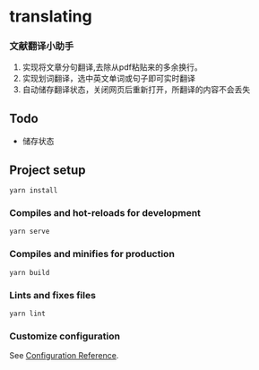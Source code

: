 # translating

### 文献翻译小助手
1. 实现将文章分句翻译,去除从pdf粘贴来的多余换行。
2. 实现划词翻译，选中英文单词或句子即可实时翻译
3. 自动储存翻译状态，关闭网页后重新打开，所翻译的内容不会丢失

## Todo
- 储存状态

## Project setup
```
yarn install
```

### Compiles and hot-reloads for development
```
yarn serve
```

### Compiles and minifies for production
```
yarn build
```

### Lints and fixes files
```
yarn lint
```

### Customize configuration
See [Configuration Reference](https://cli.vuejs.org/config/).
